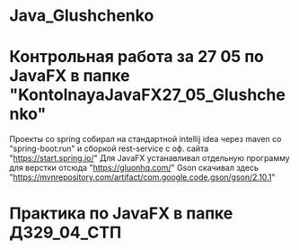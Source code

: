 # Java_Glushchenko

# Контрольная работа за 27 05 по JavaFX в папке "KontolnayaJavaFX27_05_Glushchenko"

Проекты со spring собирал на стандартной intellij idea через maven со "spring-boot:run" и сборкой rest-service с оф. сайта "https://start.spring.io/"
Для JavaFX устанавливал отдельную программу для верстки отсюда "https://gluonhq.com/"
Gson скачивал здесь "https://mvnrepository.com/artifact/com.google.code.gson/gson/2.10.1"


# Практика по JavaFX в папке Д329_04_СТП
